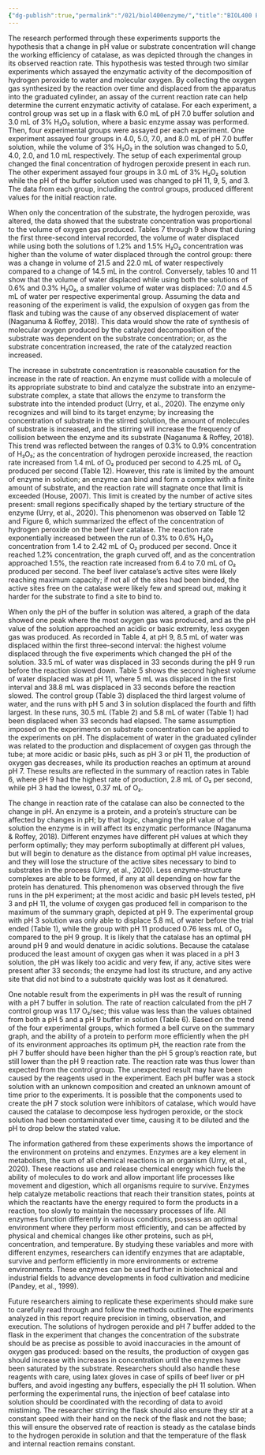 ```yaml
---
{"dg-publish":true,"permalink":"/021/biol400enzyme/","title":"BIOL400 Enzymatic Lab Discussion","created":"2024-09-26T13:45:04.197-07:00","updated":"2024-09-26T15:47:45.583-07:00"}
---
```


The research performed through these experiments supports the hypothesis that a change in pH value or substrate concentration will change the working efficiency of catalase, as was depicted through the changes in its observed reaction rate. This hypothesis was tested through two similar experiments which assayed the enzymatic activity of the decomposition of hydrogen peroxide to water and molecular oxygen. By collecting the oxygen gas synthesized by the reaction over time and displaced from the apparatus into the graduated cylinder, an assay of the current reaction rate can help determine the current enzymatic activity of catalase. For each experiment, a control group was set up in a flask with 6.0 mL of pH 7.0 buffer solution and 3.0 mL of 3% H₂O₂ solution, where a basic enzyme assay was performed. Then, four experimental groups were assayed per each experiment. One experiment assayed four groups in 4.0, 5.0, 7.0, and 8.0 mL of pH 7.0 buffer solution, while the volume of 3% H₂O₂ in the solution was changed to 5.0, 4.0, 2.0, and 1.0 mL respectively. The setup of each experimental group changed the final concentration of hydrogen peroxide present in each run. The other experiment assayed four groups in 3.0 mL of 3% H₂O₂ solution while the pH of the buffer solution used was changed to pH 11, 9, 5, and 3. The data from each group, including the control groups, produced different values for the initial reaction rate.

When only the concentration of the substrate, the hydrogen peroxide, was altered, the data showed that the substrate concentration was proportional to the volume of oxygen gas produced. Tables 7 through 9 show that during the first three-second interval recorded, the volume of water displaced while using both the solutions of 1.2% and 1.5% H₂O₂ concentration was higher than the volume of water displaced through the control group: there was a change in volume of 21.5 and 22.0 mL of water respectively compared to a change of 14.5 mL in the control. Conversely, tables 10 and 11 show that the volume of water displaced while using both the solutions of 0.6% and 0.3% H₂O₂, a smaller volume of water was displaced: 7.0 and 4.5 mL of water per respective experimental group. Assuming the data and reasoning of the experiment is valid, the expulsion of oxygen gas from the flask and tubing was the cause of any observed displacement of water (Naganuma & Roffey, 2018). This data would show the rate of synthesis of molecular oxygen produced by the catalyzed decomposition of the substrate was dependent on the substrate concentration; or, as the substrate concentration increased, the rate of the catalyzed reaction increased.

The increase in substrate concentration is reasonable causation for the increase in the rate of reaction. An enzyme must collide with a molecule of its appropriate substrate to bind and catalyze the substrate into an enzyme-substrate complex, a state that allows the enzyme to transform the substrate into the intended product (Urry, et al., 2020). The enzyme only recognizes and will bind to its target enzyme; by increasing the concentration of substrate in the stirred solution, the amount of molecules of substrate is increased, and the stirring will increase the frequency of collision between the enzyme and its substrate (Naganuma & Roffey, 2018). This trend was reflected between the ranges of 0.3% to 0.9% concentration of H₂O₂; as the concentration of hydrogen peroxide increased, the reaction rate increased from 1.4 mL of O₂ produced per second to 4.25 mL of O₂ produced per second (Table 12). However, this rate is limited by the amount of enzyme in solution; an enzyme can bind and form a complex with a finite amount of substrate, and the reaction rate will stagnate once that limit is exceeded (House, 2007). This limit is created by the number of active sites present: small regions specifically shaped by the tertiary structure of the enzyme (Urry, et al., 2020). This phenomenon was observed on Table 12 and Figure 6, which summarized the effect of the concentration of hydrogen peroxide on the beef liver catalase. The reaction rate exponentially increased between the run of 0.3% to 0.6% H₂O₂ concentration from 1.4 to 2.42 mL of O₂ produced per second. Once it reached 1.2% concentration, the graph curved off, and as the concentration approached 1.5%, the reaction rate increased from 6.4 to 7.0 mL of O₂ produced per second. The beef liver catalase’s active sites were likely reaching maximum capacity; if not all of the sites had been binded, the active sites free on the catalase were likely few and spread out, making it harder for the substrate to find a site to bind to.

When only the pH of the buffer in solution was altered, a graph of the data showed one peak where the most oxygen gas was produced, and as the pH value of the solution approached an acidic or basic extremity, less oxygen gas was produced. As recorded in Table 4, at pH 9, 8.5 mL of water was displaced within the first three-second interval: the highest volume displaced through the five experiments which changed the pH of the solution. 33.5 mL of water was displaced in 33 seconds during the pH 9 run before the reaction slowed down. Table 5 shows the second highest volume of water displaced was at pH 11, where 5 mL was displaced in the first interval and 38.8 mL was displaced in 33 seconds before the reaction slowed. The control group (Table 3) displaced the third largest volume of water, and the runs with pH 5 and 3 in solution displaced the fourth and fifth largest. In these runs, 30.5 mL (Table 2) and 5.8 mL of water (Table 1) had been displaced when 33 seconds had elapsed. The same assumption imposed on the experiments on substrate concentration can be applied to the experiments on pH. The displacement of water in the graduated cylinder was related to the production and displacement of oxygen gas through the tube; at more acidic or basic pHs, such as pH 3 or pH 11, the production of oxygen gas decreases, while its production reaches an optimum at around pH 7. These results are reflected in the summary of reaction rates in Table 6, where pH 9 had the highest rate of production, 2.8 mL of O₂ per second, while pH 3 had the lowest, 0.37 mL of O₂.

The change in reaction rate of the catalase can also be connected to the change in pH. An enzyme is a protein, and a protein’s structure can be affected by changes in pH; by that logic, changing the pH value of the solution the enzyme is in will affect its enzymatic performance (Naganuma & Roffey, 2018). Different enzymes have different pH values at which they perform optimally; they may perform suboptimally at different pH values, but will begin to denature as the distance from optimal pH value increases, and they will lose the structure of the active sites necessary to bind to substrates in the process (Urry, et al., 2020). Less enzyme-structure complexes are able to be formed, if any at all depending on how far the protein has denatured. This phenomenon was observed through the five runs in the pH experiment; at the most acidic and basic pH levels tested, pH 3 and pH 11, the volume of oxygen gas produced fell in comparison to the maximum of the summary graph, depicted at pH 9. The experimental group with pH 3 solution was only able to displace 5.8 mL of water before the trial ended (Table 1), while the group with pH 11 produced 0.76 less mL of O₂ compared to the pH 9 group. It is likely that the catalase has an optimal pH around pH 9 and would denature in acidic solutions. Because the catalase produced the least amount of oxygen gas when it was placed in a pH 3 solution, the pH was likely too acidic and very few, if any, active sites were present after 33 seconds; the enzyme had lost its structure, and any active site that did not bind to a substrate quickly was lost as it denatured.

One notable result from the experiments in pH was the result of running with a pH 7 buffer in solution. The rate of reaction calculated from the pH 7 control group was 1.17 O₂/sec; this value was less than the values obtained from both a pH 5 and a pH 9 buffer in solution (Table 6). Based on the trend of the four experimental groups, which formed a bell curve on the summary graph, and the ability of a protein to perform more efficiently when the pH of its environment approaches its optimum pH, the reaction rate from the pH 7 buffer should have been higher than the pH 5 group’s reaction rate, but still lower than the pH 9 reaction rate. The reaction rate was thus lower than expected from the control group. The unexpected result may have been caused by the reagents used in the experiment. Each pH buffer was a stock solution with an unknown composition and created an unknown amount of time prior to the experiments. It is possible that the components used to create the pH 7 stock solution were inhibitors of catalase, which would have caused the catalase to decompose less hydrogen peroxide, or the stock solution had been contaminated over time, causing it to be diluted and the pH to drop below the stated value.

The information gathered from these experiments shows the importance of the environment on proteins and enzymes. Enzymes are a key element in metabolism, the sum of all chemical reactions in an organism (Urry, et al., 2020). These reactions use and release chemical energy which fuels the ability of molecules to do work and allow important life processes like movement and digestion, which all organisms require to survive. Enzymes help catalyze metabolic reactions that reach their transition states, points at which the reactants have the energy required to form the products in a reaction, too slowly to maintain the necessary processes of life. All enzymes function differently in various conditions, possess an optimal environment where they perform most efficiently, and can be affected by physical and chemical changes like other proteins, such as pH, concentration, and temperature. By studying these variables and more with different enzymes, researchers can identify enzymes that are adaptable, survive and perform efficiently in more environments or extreme environments. These enzymes can be used further in biotechnical and industrial fields to advance developments in food cultivation and medicine (Pandey, et al., 1999).

Future researchers aiming to replicate these experiments should make sure to carefully read through and follow the methods outlined. The experiments analyzed in this report require precision in timing, observation, and execution. The solutions of hydrogen peroxide and pH 7 buffer added to the flask in the experiment that changes the concentration of the substrate should be as precise as possible to avoid inaccuracies in the amount of oxygen gas produced: based on the results, the production of oxygen gas should increase with increases in concentration until the enzymes have been saturated by the substrate. Researchers should also handle these reagents with care, using latex gloves in case of spills of beef liver or pH buffers, and avoid ingesting any buffers, especially the pH 11 solution. When performing the experimental runs, the injection of beef catalase into solution should be coordinated with the recording of data to avoid mistiming. The researcher stirring the flask should also ensure they stir at a constant speed with their hand on the neck of the flask and not the base; this will ensure the observed rate of reaction is steady as the catalase binds to the hydrogen peroxide in solution and that the temperature of the flask and internal reaction remains constant.